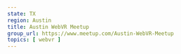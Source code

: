 ```yaml
---
state: TX
region: Austin
title: Austin WebVR Meetup
group_url: https://www.meetup.com/Austin-WebVR-Meetup
topics: [ webvr ]
---
```

